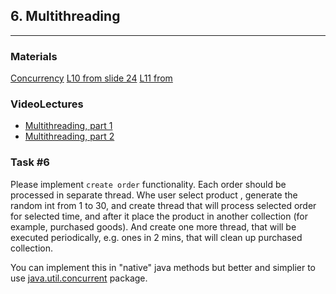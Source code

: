 ## 6. Multithreading

----
### Materials

[Concurrency](https://docs.oracle.com/javase/tutorial/essential/concurrency/)
[L10 from slide 24](https://coherentsolutions.sharepoint.com/sites/training-center/_layouts/15/WopiFrame.aspx?sourcedoc=%7b64853C24-C830-4C50-B8B4-723AFC490668%7d&file=L10.pptx&action=default) 
[L11 from](https://coherentsolutions.sharepoint.com/sites/training-center/_layouts/15/WopiFrame.aspx?sourcedoc=%7b0D5F5DD0-CBDE-4EB7-8D17-CDEC874B3F64%7d&file=L11.pptx&action=default) 

### VideoLectures
- [Multithreading, part 1](https://drive.google.com/file/d/1IwXar_5zJDQ3MeCZ9h0x0FoPrLS3mPRx/view?usp=sharing)
- [ Multithreading, part 2](https://drive.google.com/file/d/1X8l1DoZaBXlEw4DkceQz8aHqK-dUOltq/view?usp=sharing)


### Task #6

Please implement `create order` functionality. Each order should be processed in separate thread. Whe user select product
, generate the random int from 1 to 30, and create thread that will process selected order for selected time, and after it
place the product in another collection (for example, purchased goods).
And create one more thread, that will be executed periodically, e.g. ones in 2 mins, that will clean up purchased collection.

You can implement this in "native" java methods  but better and simplier to use [java.util.concurrent](https://habr.com/ru/company/luxoft/blog/157273/) package.  
